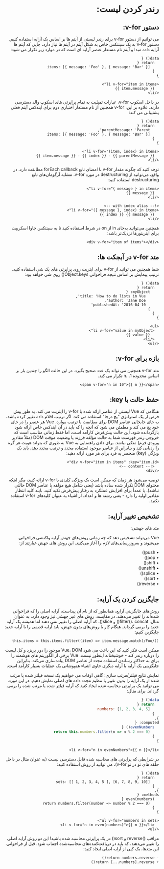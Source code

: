 <div dir = "rtl">
<h1>
رندر کردن لیست:
</h1>

<h2>
دستور v-for:
</h2>

می توانیم از دستور v-for برای رندر لیستی از آیتم ها بر اساس یک آرایه استفاده کنیم. دستور v-for به یک سینتکس خاص به شکل آیتم در آیتم ها نیاز دارد، جایی که آیتم ها آرایه داده مبدا و آیتم نام مستعار عنصر آرایه ای است که در موارد زیر تکرار می شود:


```JS
data() {
  return {
    items: [{ message: 'Foo' }, { message: 'Bar' }]
  }
}
```
```vue
<li v-for="item in items">
  {{ item.message }}
</li>
```

در داخل اسکوپ v-for، عبارات تمپلیت به تمام پراپرتی های اسکوپ والد دسترسی دارند. علاوه بر این، v-for همچنین از نام مستعار اختیاری دوم برای ایندکس آیتم فعلی پشتیبانی می کند:

```JS
data() {
  return {
    parentMessage: 'Parent',
    items: [{ message: 'Foo' }, { message: 'Bar' }]
  }
}
```

```vue
<li v-for="(item, index) in items">
  {{ parentMessage }} - {{ index }} - {{ item.message }}
</li>
```

توجه کنید که چگونه مقدار v-for با امضای تابع forEach callback مطابقت دارد. در واقع، می‌توانید از destructuring در مورد v-for، مشابه آرگومان‌های تابع destructuring استفاده کنید:

```vue
<li v-for="{ message } in items">
  {{ message }}
</li>
```
```vue
<!-- with index alias -->
<li v-for="({ message }, index) in items">
  {{ message }} {{ index }}
</li>
```

همچنین می‌توانید به‌جای in از on در شرط استفاده کنید تا به سینتکس جاوا اسکریپت برای ایتریتورها نزدیک‌تر باشد:

```vue
<div v-for="item of items"></div>
```
<h2>
متد v-for در آبجکت ها:
</h2>
شما همچنین می توانید از v-for برای ایتریت روی پراپرتی های یک شی استفاده کنید. ترتیب پیمایش بر اساس نتیجه فراخوانی Object.keys() روی شی خواهد بود:

```JS
data() {
  return {
    myObject: {
      title: 'How to do lists in Vue',
      author: 'Jane Doe',
      publishedAt: '2016-04-10'
    }
  }
}
```
```vue
<ul>
  <li v-for="value in myObject">
    {{ value }}
  </li>
</ul>
```

<h2>
بازه برای v-for:
</h2>

متد v-for همچنین می تواند یک عدد صحیح بگیرد. در این حالت الگو را چندین بار بر اساس محدوده 1...n تکرار می کند.

```vue
<span v-for="n in 10">{{ n }}</span>
```

<h2>
حفظ حالت با key:
</h2>
هنگامی که Vue لیستی از عناصر ارائه شده با v-for را ایتریت می کند، به طور پیش فرض از یک استراتژی "پچ درجا" استفاده می کند. اگر ترتیب اقلام داده تغییر کرده باشد، به جای جابجایی عناصر DOM برای مطابقت با ترتیب موارد، Vue هر عنصر را در جای خود پچ می کند و مطمئن می شود که آنچه را که باید در آن ایندکس خاص ارائه شود بازگردانده شود.
این حالت پیش‌فرض کارآمد است، اما فقط زمانی مناسب است که خروجی رندر فهرست شما به حالت مؤلفه فرزند یا وضعیت موقت DOM (مثلاً مقادیر ورودی فرم) متکی نباشد.
برای دادن راهنمایی به Vue به طوری که بتواند هویت هر گره را ردیابی کند و بنابراین از عناصر موجود استفاده مجدد و ترتیب مجدد دهد، باید یک ویژگی (key) منحصر به فرد برای هر مورد ارائه دهید:

```vue
<div v-for="item in items" :key="item.id">
  <!-- content -->
</div>
```

توصیه می‌شود هر زمان که ممکن است یک ویژگی کلیدی با v-for ارائه کنید، مگر اینکه محتوای DOM تکرار شده ساده باشد (یعنی شامل هیچ مؤلفه یا عناصر DOM حالتی نباشد)، یا عمداً برای افزایش عملکرد به رفتار پیش‌فرض تکیه کنید.
بایند کلید انتظار مقادیر اولیه را دارد - یعنی رشته ها و اعداد. از اشیاء به عنوان کلیدهای v-for استفاده نکنید.

<h2>
تشخیص تغییر آرایه:
</h2>

<p>
متد های جهشی:
</p>
Vue می‌تواند تشخیص دهد که چه زمانی روش‌های جهش آرایه واکنشی فراخوانی می‌شوند و به‌روزرسانی‌های لازم را آغاز می‌کنند. این روش های جهش عبارتند از:
<p>
•	push()<br>
•	pop()<br>
•	shift()<br>
•	unshift()<br>
•	splice()<br>
•	sort()<br>
•	reverse()<br>
</p>

<h2>
جایگزین کردن یک آرایه:
</h2>
روش‌های جایگزینی آرایع، همانطور که از نام آن پیداست، آرایه اصلی را که فراخوانی شده‌اند را تغییر می‌دهند. در مقایسه، روش های غیر جهشی نیز وجود دارد، به عنوان مثال. filter()، concat() و slice()، که آرایه اصلی را تغییر نمی دهند اما همیشه یک آرایه جدید را برمی گرداند. هنگام کار با روش‌های بدون جهش، باید آرایه قدیمی را با آرایه جدید جایگزین کنیم:

```JS
this.items = this.items.filter((item) => item.message.match(/Foo/))
```

ممکن است فکر کنید که این باعث می شود Vue،  DOM موجود را دور بریزد و کل لیست را دوباره رندر کند - خوشبختانه اینطور نیست. Vue برخی از الگوریتم های هوشمند را برای به حداکثر رساندن استفاده مجدد از عناصر DOM پیاده‌سازی می‌کند، بنابراین جایگزینی یک آرایه با آرایه دیگری حاوی اشیاء همپوشانی یک عملیات بسیار کارآمد است.

نمایش نتایج فیلتر/مرتب سازی:
گاهی اوقات می خواهیم یک نسخه فیلتر شده یا مرتب شده از یک آرایه را بدون تغییر یا تنظیم مجدد داده های اصلی نمایش دهیم. در این مورد، می توانید یک پراپرتی محاسبه شده ایجاد کنید که آرایه فیلتر شده یا مرتب شده را برمی گرداند.
برای مثال:

```js
data() {
  return {
    numbers: [1, 2, 3, 4, 5]
  }
},
computed: {
  evenNumbers() {
    return this.numbers.filter(n => n % 2 === 0)
  }
}
```
```vue
<li v-for="n in evenNumbers">{{ n }}</li>
```

در شرایطی که پراپرتی های محاسبه شده قابل دسترسی نیست (به عنوان مثال در داخل حلقه های تو در تو v-for)، می توانید از روش استفاده کنید:

```JS
data() {
  return {
    sets: [[ 1, 2, 3, 4, 5 ], [6, 7, 8, 9, 10]]
  }
},
methods: {
  even(numbers) {
    return numbers.filter(number => number % 2 === 0)
  }
}
```
```vue
<ul v-for="numbers in sets">
  <li v-for="n in even(numbers)">{{ n }}</li>
</ul>
```

مراقب ()reverse و sort() در یک پراپرتی محاسبه شده باشید! این دو روش آرایه اصلی را تغییر می‌دهند، که باید در دریافت‌کننده‌های محاسبه‌شده اجتناب شود. قبل از فراخوانی این متدها، یک کپی از آرایه اصلی ایجاد کنید:

```JS
- return numbers.reverse()
+ return [...numbers].reverse()
```

</div>

